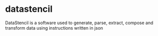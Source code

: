 # datastencil
DataStencil is a software used to generate, parse, extract, compose and transform data using instructions written in json
